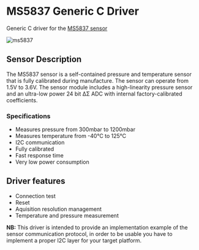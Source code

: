 # MS5837 Generic C Driver
Generic C driver for the [MS5837 sensor](http://www.te.com/usa-en/product-CAT-BLPS0037.html)

![ms5837](http://www.te.com/content/dam/te-com/catalog/part/CAT/BLP/S00/CAT-BLPS0017-t1.jpg/jcr:content/renditions/product-details.png)

## Sensor Description

The MS5837 sensor is a self-contained pressure and temperature sensor that is  fully calibrated during manufacture. The sensor can operate from 1.5V to 3.6V. The sensor module includes a high-linearity pressure sensor and an ultra-low power 24 bit ΔΣ ADC with internal factory-calibrated coefficients.

### Specifications
* Measures pressure from 300mbar to 1200mbar
*	Measures temperature from -40°C to 125°C
*	I2C communication
*	Fully calibrated
*	Fast response time
*	Very low power consumption


## Driver features
* Connection test
* Reset
* Aquisition resolution management
* Temperature and pressure measurement


**NB:** This driver is intended to provide an implementation example of the sensor communication protocol, in order to be usable you have to implement a proper I2C layer for your target platform.
